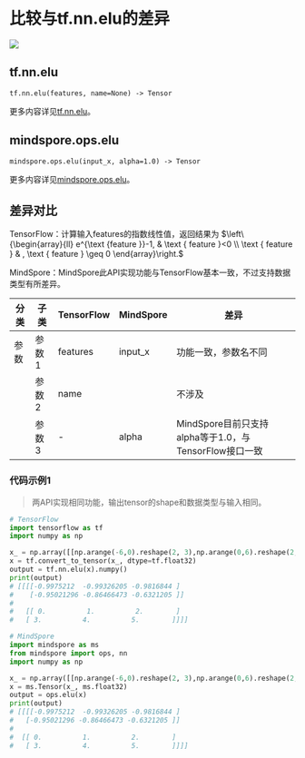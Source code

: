 # 比较与tf.nn.elu的差异

<a href="https://gitee.com/mindspore/docs/blob/r2.1/docs/mindspore/source_zh_cn/note/api_mapping/tensorflow_diff/elu.md" target="_blank"><img src="https://mindspore-website.obs.cn-north-4.myhuaweicloud.com/website-images/r2.1/resource/_static/logo_source.png"></a>

## tf.nn.elu

```text
tf.nn.elu(features, name=None) -> Tensor
```

更多内容详见[tf.nn.elu](https://tensorflow.google.cn/versions/r2.6/api_docs/python/tf/nn/elu)。

## mindspore.ops.elu

```text
mindspore.ops.elu(input_x, alpha=1.0) -> Tensor
```

更多内容详见[mindspore.ops.elu](https://www.mindspore.cn/docs/zh-CN/r2.1/api_python/ops/mindspore.ops.elu.html)。

## 差异对比

TensorFlow：计算输入features的指数线性值，返回结果为
$\left\{\begin{array}{ll}
e^{\text {feature }}-1, & \text { feature }<0 \\
\text { feature } & , \text { feature } \geq 0
\end{array}\right.$

MindSpore：MindSpore此API实现功能与TensorFlow基本一致，不过支持数据类型有所差异。

| 分类 | 子类 |TensorFlow | MindSpore | 差异 |
| --- | --- | --- | --- |---|
|参数 | 参数1 | features | input_x |功能一致，参数名不同 |
| | 参数2 | name |  | 不涉及 |
| | 参数3 | - | alpha | MindSpore目前只支持alpha等于1.0，与TensorFlow接口一致 |

### 代码示例1

> 两API实现相同功能，输出tensor的shape和数据类型与输入相同。

```python
# TensorFlow
import tensorflow as tf
import numpy as np

x_ = np.array([[np.arange(-6,0).reshape(2, 3),np.arange(0,6).reshape(2, 3)]])
x = tf.convert_to_tensor(x_, dtype=tf.float32)
output = tf.nn.elu(x).numpy()
print(output)
# [[[[-0.9975212  -0.99326205 -0.9816844 ]
#    [-0.95021296 -0.86466473 -0.6321205 ]]
#
#   [[ 0.          1.          2.        ]
#   [ 3.          4.          5.        ]]]]

# MindSpore
import mindspore as ms
from mindspore import ops, nn
import numpy as np

x_ = np.array([[np.arange(-6,0).reshape(2, 3),np.arange(0,6).reshape(2, 3)]])
x = ms.Tensor(x_, ms.float32)
output = ops.elu(x)
print(output)
# [[[[-0.9975212  -0.99326205 -0.9816844 ]
#   [-0.95021296 -0.86466473 -0.6321205 ]]
#
#  [[ 0.          1.          2.        ]
#   [ 3.          4.          5.        ]]]]
```